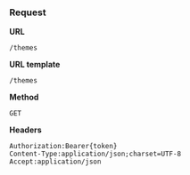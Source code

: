 ### Request

**URL**

`/themes`

**URL template**

`/themes`

**Method**

`GET`

**Headers**

`Authorization:Bearer{token}`  
`Content-Type:application/json;charset=UTF-8`  
`Accept:application/json`  
